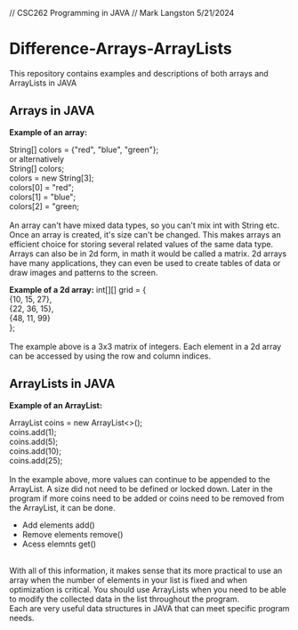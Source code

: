 // CSC262 Programming in JAVA
// Mark Langston    5/21/2024

# Difference-Arrays-ArrayLists

This repository contains examples and descriptions of both arrays and ArrayLists in JAVA

## Arrays in JAVA

**Example of an array:**

String[] colors = {"red", "blue", "green"};
<br>
or alternatively
<br>
String[] colors;<br>
colors = new String[3];<br>
colors[0] = "red";<br>
colors[1] = "blue";<br>
colors[2] = "green;<br>
<br>
An array can't have mixed data types, so you can't mix int with String etc.
Once an array is created, it's size can't be changed. This makes arrays an
efficient choice for storing several related values of the same data type.
Arrays can also be in 2d form, in math it would be called a matrix. 2d arrays
have many applications, they can even be used to create tables of data or draw
images and patterns to the screen.

**Example of a 2d array:**
int[][] grid = {<br>
 {10, 15, 27},<br>
 {22, 36, 15},<br>
 {48, 11, 99}<br>
};<br>
<br>
The example above is a 3x3 matrix of integers. Each element in a 2d array
can be accessed by using the row and column indices.
 
## ArrayLists in JAVA

**Example of an ArrayList:**

ArrayList<Integer> coins = new ArrayList<>();<br>
coins.add(1);<br>
coins.add(5);<br>
coins.add(10);<br>
coins.add(25);<br>
<br>
In the example above, more values can continue to be appended to the ArrayList.
A size did not need to be defined or locked down. Later in the program if more
coins need to be added or coins need to be removed from the ArrayList, it can be
done.
<br>
  * Add elements add()
  * Remove elements remove()
  * Acess elemnts get()
<br>
With all of this information, it makes sense that its more practical to use an
array when the number of elements in your list is fixed and when optimization
is critical. You should use ArrayLists when you need to be able to modify the
collected data in the list throughout the program.
<br>
Each are very useful data structures in JAVA that can meet specific program needs.

